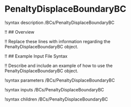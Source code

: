 # PenaltyDisplaceBoundaryBC

!syntax description /BCs/PenaltyDisplaceBoundaryBC

!! ## Overview

!! Replace these lines with information regarding the PenaltyDisplaceBoundaryBC object.

!! ## Example Input File Syntax

!! Describe and include an example of how to use the PenaltyDisplaceBoundaryBC object.

!syntax parameters /BCs/PenaltyDisplaceBoundaryBC

!syntax inputs /BCs/PenaltyDisplaceBoundaryBC

!syntax children /BCs/PenaltyDisplaceBoundaryBC
